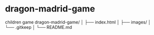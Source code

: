 # dragon-madrid-game
children game
dragon-madrid-game/
│
├── index.html
│
├── images/
│   └── .gitkeep
│
└── README.md
